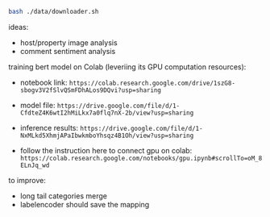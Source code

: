 ```bash
bash ./data/downloader.sh

```

ideas:
* host/property image analysis
* comment sentiment analysis


training bert model on Colab (leveriing its GPU computation resources):
- notebook link: `https://colab.research.google.com/drive/1szG8-sbogv3V2fSlvQSmFDhALos9DQvi?usp=sharing`
- model file: `https://drive.google.com/file/d/1-CfdteZ4K6wtI2hMiLkx7a0flq7nX-2b/view?usp=sharing`
- inference results: `https://drive.google.com/file/d/1-NxMLkd5XhmjAPaIbwkmboYhsqz4B1Oh/view?usp=sharing`


- follow the instruction here to connect gpu on colab:
`https://colab.research.google.com/notebooks/gpu.ipynb#scrollTo=oM_8ELnJq_wd`


to improve:
* long tail categories merge
* labelencoder should save the mapping
